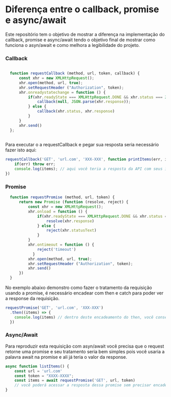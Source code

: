 # Diferença entre o callback, promise e async/await

Este repositório tem o objetivo de mostrar a diferença na implementação do callback, promise e async/await tendo o objetivo final de mostrar como funciona o asyn/await e como melhora a legibilidade do projeto.

### Callback
```javascript

  function requestCallback (method, url, token, callback) {
      const xhr = new XMLHttpRequest();
      xhr.open(method, url, true);
      xhr.setRequestHeader ("Authorization", token);
      xhr.onreadystatechange = function () {
          if(xhr.readyState === XMLHttpRequest.DONE && xhr.status === 200) {
              callback(null, JSON.parse(xhr.response));
          } else {
              callback(xhr.status, xhr.response)
          }
      }
      xhr.send()
  };
    
```
Para executar o a requestCallback e pegar sua resposta seria necessário fazer isto aqui:

```javascript
requestCallback('GET', 'url.com', 'XXX-XXX', function printItems(err, items) {
    if(err) throw err;
    console.log(items); // aqui você teria a resposta da API com seus items.
})
```

### Promise

```javascript
  function requestPromise (method, url, token) {
      return new Promise (function (resolve, reject) {
          const xhr = new XMLHttpRequest();
          xhr.onload = function () {
              if(xhr.readyState === XMLHttpRequest.DONE && xhr.status === 200) {
                  resolve(xhr.response)
              } else {
                  reject(xhr.statusText)
              }
          }
          xhr.ontimeout = function () {
              reject('timeout')
            }
          xhr.open(method, url, true);
          xhr.setRequestHeader ("Authorization", token);
          xhr.send()
      })
  }

```
No exemplo abaixo demonstro como fazer o tratamento da requisição usando a promise, é necessário encadear com then e catch para poder ver a response da requisição.

```javascript
requestPromise('GET', 'url.com', 'XXX-XXX')
  .then((items) => {
    console.log(items) // dentro deste encadeamento do then, você consegue acessar os items da response.
  })

```


### Async/Await

Para reproduzir esta requisição com asyn/await você precisa que o request retorne uma promise e seu tratamento seria bem simples pois você usaria a palavra await na promise e ali já teria o valor da response.

```javascript
async function listItems() {
    const url = 'url.com'
    const token = "XXXX-XXXX";
    const items = await requestPromise('GET', url, token)           
    // você poderá acessar a resposta dessa promise sem precisar encadear em um then.
}
  
  
```
